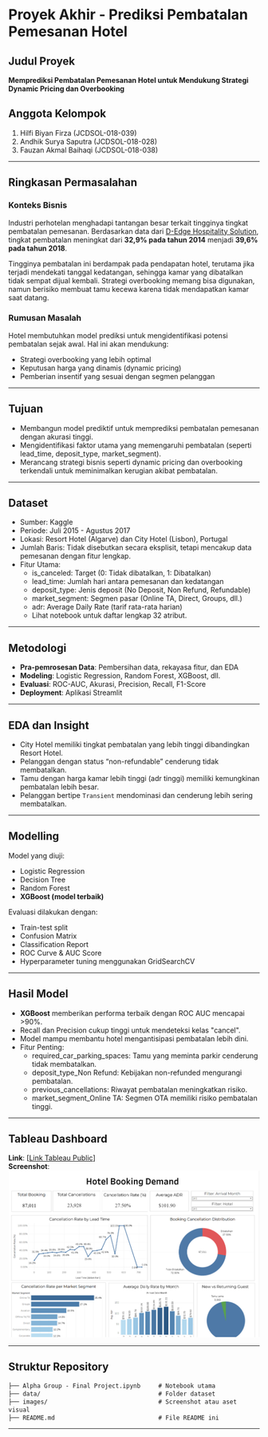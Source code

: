 # Proyek Akhir - Prediksi Pembatalan Pemesanan Hotel

## Judul Proyek
**Memprediksi Pembatalan Pemesanan Hotel untuk Mendukung Strategi Dynamic Pricing dan Overbooking**

## Anggota Kelompok
1. Hilfi Biyan Firza (JCDSOL-018-039)  
2. Andhik Surya Saputra (JCDSOL-018-028)  
3. Fauzan Akmal Baihaqi (JCDSOL-018-038)

---

## Ringkasan Permasalahan

### Konteks Bisnis
Industri perhotelan menghadapi tantangan besar terkait tingginya tingkat pembatalan pemesanan. Berdasarkan data dari [D-Edge Hospitality Solution](https://www.hotelmanagement.net/tech/study-cancelation-rate-at-40-as-otas-push-free-change-policy), tingkat pembatalan meningkat dari **32,9% pada tahun 2014** menjadi **39,6% pada tahun 2018**.

Tingginya pembatalan ini berdampak pada pendapatan hotel, terutama jika terjadi mendekati tanggal kedatangan, sehingga kamar yang dibatalkan tidak sempat dijual kembali. Strategi overbooking memang bisa digunakan, namun berisiko membuat tamu kecewa karena tidak mendapatkan kamar saat datang.

### Rumusan Masalah
Hotel membutuhkan model prediksi untuk mengidentifikasi potensi pembatalan sejak awal. Hal ini akan mendukung:
- Strategi overbooking yang lebih optimal
- Keputusan harga yang dinamis (dynamic pricing)
- Pemberian insentif yang sesuai dengan segmen pelanggan

---

## Tujuan
- Membangun model prediktif untuk memprediksi pembatalan pemesanan dengan akurasi tinggi.
- Mengidentifikasi faktor utama yang memengaruhi pembatalan (seperti lead_time, deposit_type, market_segment).
- Merancang strategi bisnis seperti dynamic pricing dan overbooking terkendali untuk meminimalkan kerugian akibat pembatalan.

---

## Dataset

- Sumber: Kaggle
- Periode: Juli 2015 - Agustus 2017
- Lokasi: Resort Hotel (Algarve) dan City Hotel (Lisbon), Portugal
- Jumlah Baris: Tidak disebutkan secara eksplisit, tetapi mencakup data pemesanan dengan fitur lengkap.
- Fitur Utama:
  - is_canceled: Target (0: Tidak dibatalkan, 1: Dibatalkan)
  - lead_time: Jumlah hari antara pemesanan dan kedatangan
  - deposit_type: Jenis deposit (No Deposit, Non Refund, Refundable)
  - market_segment: Segmen pasar (Online TA, Direct, Groups, dll.)
  - adr: Average Daily Rate (tarif rata-rata harian)
  - Lihat notebook untuk daftar lengkap 32 atribut.

---

## Metodologi
- **Pra-pemrosesan Data**: Pembersihan data, rekayasa fitur, dan EDA
- **Modeling**: Logistic Regression, Random Forest, XGBoost, dll.
- **Evaluasi**: ROC-AUC, Akurasi, Precision, Recall, F1-Score
- **Deployment**: Aplikasi Streamlit

---

## EDA dan Insight

- City Hotel memiliki tingkat pembatalan yang lebih tinggi dibandingkan Resort Hotel.
- Pelanggan dengan status “non-refundable” cenderung tidak membatalkan.
- Tamu dengan harga kamar lebih tinggi (adr tinggi) memiliki kemungkinan pembatalan lebih besar.
- Pelanggan bertipe `Transient` mendominasi dan cenderung lebih sering membatalkan.

---

## Modelling

Model yang diuji:
- Logistic Regression
- Decision Tree
- Random Forest
- **XGBoost (model terbaik)**

Evaluasi dilakukan dengan:
- Train-test split
- Confusion Matrix
- Classification Report
- ROC Curve & AUC Score
- Hyperparameter tuning menggunakan GridSearchCV

---

## Hasil Model

- **XGBoost** memberikan performa terbaik dengan ROC AUC mencapai >90%.
- Recall dan Precision cukup tinggi untuk mendeteksi kelas "cancel".
- Model mampu membantu hotel mengantisipasi pembatalan lebih dini.
- Fitur Penting:
  - required_car_parking_spaces: Tamu yang meminta parkir cenderung tidak membatalkan.
  - deposit_type_Non Refund: Kebijakan non-refunded mengurangi pembatalan.
  - previous_cancellations: Riwayat pembatalan meningkatkan risiko.
  - market_segment_Online TA: Segmen OTA memiliki risiko pembatalan tinggi.

---

## Tableau Dashboard

**Link**: [[Link Tableau Public](https://public.tableau.com/views/Book1_17442929001870/Dashboard1?:language=en-US&publish=yes&:sid=&:redirect=auth&:display_count=n&:origin=viz_share_link)]  
**Screenshot**:  
![Screenshot Tableau Dashboard](https://github.com/PurwadhikaDev/AlphaGroup_JC_DS_OL_18_A_FinalProject/blob/main/Dashboard.png)

---

## Struktur Repository

```
├── Alpha Group - Final Project.ipynb     # Notebook utama
├── data/                                 # Folder dataset
├── images/                               # Screenshot atau aset visual
├── README.md                             # File README ini
```

---
